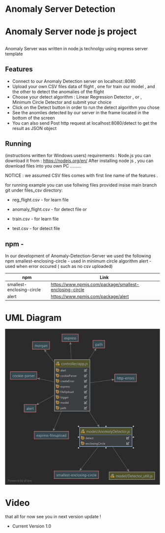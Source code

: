 # Anomaly Server Detection



# Anomaly Server node js project
## 

Anomaly Server was written in node.js technolgy using express server template




## Features

- Connect to our Anomaly Detection server on localhost::8080
- Upload your own CSV files data of flight , one for train our model , and the other to detect the anomalies of the flight
- Choose your detect algorithm :
 Linear Regression Detector , or , Minimum Circle Detector and submit your choice
- Click on the Detect button in order to run the detect algorithm you chose
- See the anomlies detected by our server in the frame located in the bottom of the screen
- You can also send Post http request at localhost:8080/detect to get the result as JSON object







## Running
(instructions written for Windows users)
requirements : Node.js 
you can download it from : https://nodejs.org/en/
After installing node js , you can download files into you own PC 
.........





 NOTICE : we assumed CSV files comes with first line name of the features .

for running example you can use follwing files provided insise main branch git under files_csv directory: 

* reg_flight.csv - for learn file
* anomaly_flight.csv - for detect file
or 

* train.csv - for learn file
* test.csv - for detect file

## npm  -

In our development of Anomaly-Detection-Server
we used the following npm
smallest-enclosing-circle - used in minimum circle algorithm
alert - used when error occured ( such as no csv uploaded) 


| npm | Link |
| ------ | ------ |
| smallest-enclosing-circle |https://www.npmjs.com/package/smallest-enclosing-circle |
| alert | https://www.npmjs.com/package/alert



# UML Diagram 

![alt text](uml.jpeg)

# Video 



that all for now see you in next version update !

* Current Version 1.0 








